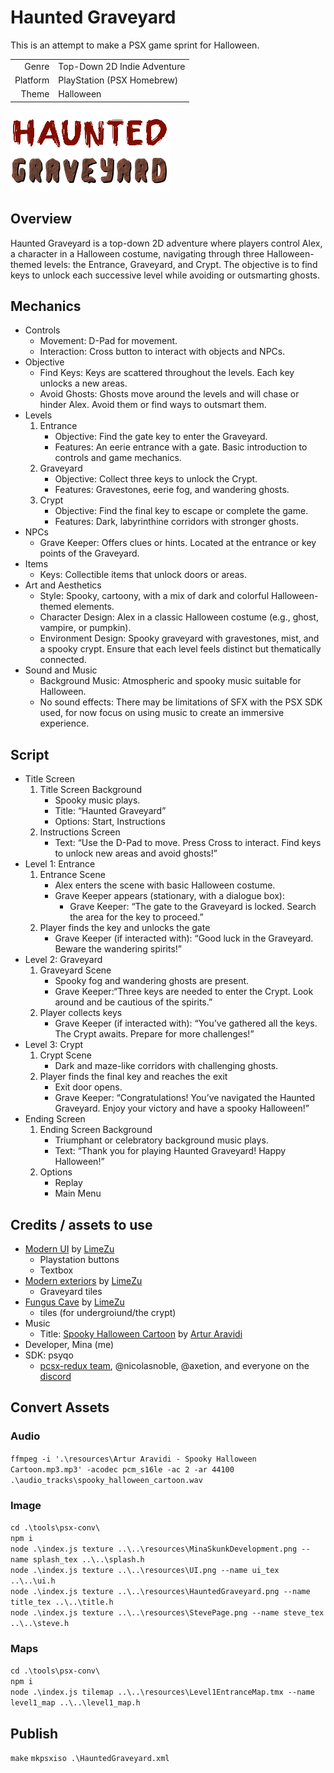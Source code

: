 # Haunted Graveyard

This is an attempt to make a PSX game sprint for Halloween.

|          |                             |
|---------:|:----------------------------|  
| Genre    | Top-Down 2D Indie Adventure |
| Platform | PlayStation (PSX Homebrew)  |
| Theme    | Halloween                   |

![Haunted Graveyard](/resources/HauntedGraveyard.png "Haunted Graveyard")

## Overview

Haunted Graveyard is a top-down 2D adventure where players control Alex, a character in a Halloween costume, navigating through three Halloween-themed levels: the Entrance, Graveyard, and Crypt. The objective is to find keys to unlock each successive level while avoiding or outsmarting ghosts.

## Mechanics

- Controls
  - Movement: D-Pad for movement.
  - Interaction: Cross button to interact with objects and NPCs.
- Objective
  - Find Keys: Keys are scattered throughout the levels. Each key unlocks a new areas.
  - Avoid Ghosts: Ghosts move around the levels and will chase or hinder Alex. Avoid them or find ways to outsmart them.
- Levels
  1. Entrance
      - Objective: Find the gate key to enter the Graveyard.
      - Features: An eerie entrance with a gate. Basic introduction to controls and game mechanics.
  2. Graveyard
      - Objective: Collect three keys to unlock the Crypt.
      - Features: Gravestones, eerie fog, and wandering ghosts.
  3. Crypt
      - Objective: Find the final key to escape or complete the game.
      - Features: Dark, labyrinthine corridors with stronger ghosts.
- NPCs
  - Grave Keeper: Offers clues or hints. Located at the entrance or key points of the Graveyard.
- Items
  - Keys: Collectible items that unlock doors or areas.
- Art and Aesthetics
  - Style: Spooky, cartoony, with a mix of dark and colorful Halloween-themed elements.
  - Character Design: Alex in a classic Halloween costume (e.g., ghost, vampire, or pumpkin).
  - Environment Design: Spooky graveyard with gravestones, mist, and a spooky crypt. Ensure that each level feels distinct but thematically connected.
- Sound and Music
  - Background Music: Atmospheric and spooky music suitable for Halloween.
  - No sound effects: There may be limitations of SFX with the PSX SDK used, for now focus on using music to create an immersive experience.

## Script

- Title Screen
  1. Title Screen Background
     - Spooky music plays.
     - Title: “Haunted Graveyard”
     - Options: Start, Instructions
  2. Instructions Screen
     - Text: “Use the D-Pad to move. Press Cross to interact. Find keys to unlock new areas and avoid ghosts!”
- Level 1: Entrance
  1. Entrance Scene
     - Alex enters the scene with basic Halloween costume.
     - Grave Keeper appears (stationary, with a dialogue box):
       - Grave Keeper: “The gate to the Graveyard is locked. Search the area for the key to proceed.”
  2. Player finds the key and unlocks the gate
     - Grave Keeper (if interacted with): “Good luck in the Graveyard. Beware the wandering spirits!”
- Level 2: Graveyard
  1. Graveyard Scene
     - Spooky fog and wandering ghosts are present.
     - Grave Keeper:“Three keys are needed to enter the Crypt. Look around and be cautious of the spirits.”
  2. Player collects keys
     - Grave Keeper (if interacted with): “You’ve gathered all the keys. The Crypt awaits. Prepare for more challenges!”
- Level 3: Crypt
  1. Crypt Scene
     - Dark and maze-like corridors with challenging ghosts.
  2. Player finds the final key and reaches the exit
     - Exit door opens.
     - Grave Keeper: “Congratulations! You’ve navigated the Haunted Graveyard. Enjoy your victory and have a spooky Halloween!”
- Ending Screen
  1. Ending Screen Background
     - Triumphant or celebratory background music plays.
     - Text: “Thank you for playing Haunted Graveyard! Happy Halloween!”
  2. Options
     - Replay
     - Main Menu

## Credits / assets to use

- [Modern UI](https://limezu.itch.io/modernuserinterface) by [LimeZu](https://limezu.itch.io/)
  - Playstation buttons
  - Textbox
- [Modern exteriors](https://limezu.itch.io/modernexteriors) by [LimeZu](https://limezu.itch.io/)
  - Graveyard tiles
- [Fungus Cave](https://limezu.itch.io/fungus-cave) by [LimeZu](https://limezu.itch.io/)
  - tiles (for undergroiund/the crypt)
- Music
  - Title: [Spooky Halloween Cartoon](https://freemusicarchive.org/music/artur-aravidi/single/spooky-halloween-cartoonmp3/) by [Artur Aravidi](https://freemusicarchive.org/music/artur-aravidi/)
- Developer, Mina (me)
- SDK: psyqo
  - [pcsx-redux team](/grumpycoders/pcsx-redux), @nicolasnoble, @axetion, and everyone on the [discord](https://discord.gg/QByKPpH)

 
## Convert Assets

### Audio

`ffmpeg -i '.\resources\Artur Aravidi - Spooky Halloween Cartoon.mp3.mp3' -acodec pcm_s16le -ac 2 -ar 44100 .\audio_tracks\spooky_halloween_cartoon.wav`  

### Image

`cd .\tools\psx-conv\`  
`npm i`  
`node .\index.js texture ..\..\resources\MinaSkunkDevelopment.png --name splash_tex ..\..\splash.h`  
`node .\index.js texture ..\..\resources\UI.png --name ui_tex ..\..\ui.h`  
`node .\index.js texture ..\..\resources\HauntedGraveyard.png --name title_tex ..\..\title.h`  
`node .\index.js texture ..\..\resources\StevePage.png --name steve_tex ..\..\steve.h`  

### Maps  

`cd .\tools\psx-conv\`  
`npm i`  
`node .\index.js tilemap ..\..\resources\Level1EntranceMap.tmx --name level1_map ..\..\level1_map.h`  

## Publish

`make`
`mkpsxiso .\HauntedGraveyard.xml`  
